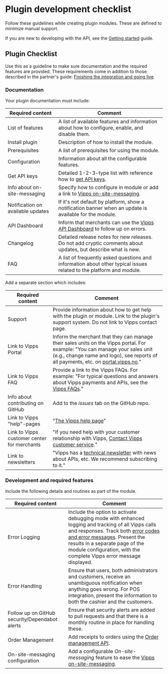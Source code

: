 <!-- START_METADATA
---
sidebar_label: Development checklist
sidebar_position: 10
description: Plugin development checklist
pagination_next: null
pagination_prev: null
---
END_METADATA -->


# Plugin development checklist

Follow these guidelines while creating plugin modules. These are defined to minimize manual support.

If you are new to developing with the API, see the [Getting started](https://developer.vippsmobilepay.com/docs/vipps-developers/getting-started) guide.

## Plugin Checklist

Use this as a guideline to make sure documentation and the required features are provided. These requirements come in addition to those described in the partner's guide: [Finishing the integration and going live](https://developer.vippsmobilepay.com/docs/vipps-partner#finishing-the-integration-and-going-live).

### Documentation

Your plugin documentation must include:

| Required content  | Comment      |
|-------------------|--------------|
| List of features  | A list of available features and information about how to configure, enable, and disable them. |
| Install plugin    | Description of how to install the module. |
| Prerequisites     | A list of prerequisites for using the module.|
| Configuration     | Information about all the configurable features. |
| Get API keys      | Detailed 1-2-3-type list with reference how to [get API keys](https://developer.vippsmobilepay.com/docs/vipps-developers/common-topics/api-keys#getting-the-api-keys). |
| Info about on-site-messaging| Specify how to configure in module or add a link to [Vipps on-site-messaging](https://developer.vippsmobilepay.com/docs/APIs/checkout-api/vipps-checkout-on-site-messaging). |
| Notification on available updates| If it's not default by platform, show a notification banner when an update is available for the module. |
| API Dashboard     | Inform that merchants can use the [Vipps API Dashboard](https://developer.vippsmobilepay.com/docs/vipps-developers/developer-resources/api-dashboard) to follow up on errors.|
| Changelog         | Detailed release notes for new releases. Do not add cryptic comments about updates, but describe what is new. |
| FAQ               | A list of frequently asked questions and information about other typical issues related to the platform and module.|

Add a separate section which includes:

| Required content      | Comment   |
|-----------------------|-----------|
| Support               | Provide information about how to get help with the plugin or module. Link to the plugin's support system. Do not link to Vipps contact page. |
| Link to Vipps Portal  | Inform the merchant that they can manage their sales units on the Vipps portal. For example: "You can manage your sales unit (e.g., change name and logo), see reports of all payments, etc. on [portal.vipps.no](https://portal.vipps.no)." |
| Link to Vipps FAQ     | Provide a link to the Vipps FAQs. For example: "For typical questions and answers about Vipps payments and APIs, see the [Vipps FAQs](https://developer.vippsmobilepay.com/docs/vipps-developers/faqs)." |
| Info about contributing on GitHub | Add to the _issues_ tab on the GitHub repo. |
| Link to Vipps "help"-pages | "[The Vipps help page](https://vipps.no/hjelp/vipps/)" |
| Link to Vipps customer center for merchants | "If you need help with your customer relationship with Vipps, [Contact Vipps customer service](https://vipps.no/hjelp/vipps/)." |
| Link to newsletters       | "Vipps has a [technical newsletter](https://developer.vippsmobilepay.com/docs/vipps-developers/newsletters) with news about APIs, etc. We recommend subscribing to it." |

### Development and required features

Include the following details and routines as part of the module.

| Required content    | Comment   |
|---------------------|-----------|
| Error Logging   | Include the option to activate debugging mode with enhanced logging and tracking of all Vipps calls and responses. Track both [error codes and error messages](https://developer.vippsmobilepay.com/docs/APIs/ecom-api/vipps-ecom-api#error-codes). Present the results in a separate page of the module configuration, with the complete Vipps error message displayed.
| Error Handling  | Ensure that users, both administrators and customers, receive an unambiguous notification when anything goes wrong. For POS integration, present the information to both the cashier and the customers.
| Follow up on GitHub security/Dependabot alerts | Ensure that security alerts are added to pull requests and that there is a monthly routine in place for handling these. |
| Order Management | Add receipts to orders using the [Order management API](https://developer.vippsmobilepay.com/docs/APIs/order-management-api/vipps-order-management-api/). |
| On-site-messaging configuration| Add a configurable _On-site-messaging_ feature to ease the [Vipps on-site-messaging](https://developer.vippsmobilepay.com/docs/APIs/checkout-api/vipps-checkout-on-site-messaging). |
